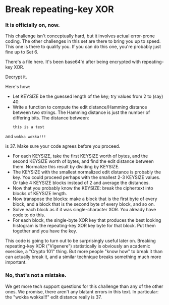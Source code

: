 # Break repeating-key XOR


### It is officially on, now.

This challenge isn't conceptually hard, but it involves actual error-prone coding. The other challenges in this set are there to bring you up to speed. This one is there to qualify you. If you can do this one, you're probably just fine up to Set 6.


There's a file here. It's been base64'd after being encrypted with repeating-key XOR.

Decrypt it.

Here's how:

- Let KEYSIZE be the guessed length of the key; try values from 2 to (say) 40.
- Write a function to compute the edit distance/Hamming distance between two strings. The Hamming distance is just the number of differing bits. The distance between:
    ```
    this is a test
    ```
and
    ```
    wokka wokka!!!
    ```

is 37. Make sure your code agrees before you proceed.

- For each KEYSIZE, take the first KEYSIZE worth of bytes, and the second KEYSIZE worth of bytes, and find the edit distance between them. Normalize this result by dividing by KEYSIZE.
- The KEYSIZE with the smallest normalized edit distance is probably the key. You could proceed perhaps with the smallest 2-3 KEYSIZE values. Or take 4 KEYSIZE blocks instead of 2 and average the distances.
- Now that you probably know the KEYSIZE: break the ciphertext into blocks of KEYSIZE length.
- Now transpose the blocks: make a block that is the first byte of every block, and a block that is the second byte of every block, and so on.
- Solve each block as if it was single-character XOR. You already have code to do this.
- For each block, the single-byte XOR key that produces the best looking histogram is the repeating-key XOR key byte for that block. Put them together and you have the key.

This code is going to turn out to be surprisingly useful later on. Breaking repeating-key XOR ("Vigenere") statistically is obviously an academic exercise, a "Crypto 101" thing. But more people "know how" to break it than can actually break it, and a similar technique breaks something much more important.

### No, that's not a mistake.

We get more tech support questions for this challenge than any of the other ones. We promise, there aren't any blatant errors in this text. In particular: the "wokka wokka!!!" edit distance really is 37.
